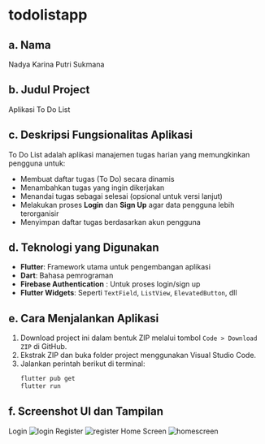 # todolistapp

## a. Nama  
Nadya Karina Putri Sukmana

## b. Judul Project  
Aplikasi To Do List 

## c. Deskripsi Fungsionalitas Aplikasi  
To Do List adalah aplikasi manajemen tugas harian yang memungkinkan pengguna untuk:  
- Membuat daftar tugas (To Do) secara dinamis  
- Menambahkan tugas yang ingin dikerjakan  
- Menandai tugas sebagai selesai (opsional untuk versi lanjut)  
- Melakukan proses **Login** dan **Sign Up** agar data pengguna lebih terorganisir  
- Menyimpan daftar tugas berdasarkan akun pengguna  

## d. Teknologi yang Digunakan  
- **Flutter**: Framework utama untuk pengembangan aplikasi  
- **Dart**: Bahasa pemrograman  
- **Firebase Authentication** : Untuk proses login/sign up  
- **Flutter Widgets**: Seperti `TextField`, `ListView`, `ElevatedButton`, dll  

## e. Cara Menjalankan Aplikasi  
1. Download project ini dalam bentuk ZIP melalui tombol `Code > Download ZIP` di GitHub.
2. Ekstrak ZIP dan buka folder project menggunakan Visual Studio Code.
3. Jalankan perintah berikut di terminal:
   ```bash
   flutter pub get
   flutter run
## f. Screenshot UI dan Tampilan
Login
![login](https://github.com/nadyakps/todolistapp/blob/main/screenshots/login.jpeg?raw=true)
Register
![register](https://github.com/nadyakps/todolistapp/blob/main/screenshots/register.jpeg?raw=true)
Home Screen
![homescreen](https://github.com/nadyakps/todolistapp/blob/main/screenshots/homescreen.jpeg?raw=true)
